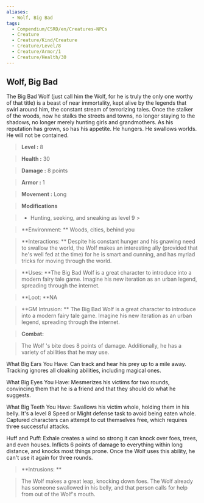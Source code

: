 ```yaml
---
aliases:
  - Wolf, Big Bad
tags:
  - Compendium/CSRD/en/Creatures-NPCs
  - Creature
  - Creature/Kind/Creature
  - Creature/Level/8
  - Creature/Armor/1
  - Creature/Health/30
---
```

  
    
## Wolf, Big Bad    
The Big Bad Wolf (just call him the Wolf, for he is truly the only one worthy of that title) is a beast of near immortality, kept alive by the legends that swirl around him, the constant stream of terrorizing tales. Once the stalker of the woods, now he stalks the streets and towns, no longer staying to the shadows, no longer merely hunting girls and grandmothers. As his reputation has grown, so has his appetite. He hungers. He swallows worlds. He will not be contained.    
  
    
> **Level :** 8    
> **Health :** 30    
> **Damage :** 8 points    
> **Armor :** 1    
> **Movement :** Long    
> **Modifications**    
>- Hunting, seeking, and sneaking as level 9 >  
>    
> **Environment: ** Woods, cities, behind you    
> **Interactions: ** Despite his constant hunger and his gnawing need to swallow the world, the Wolf makes an interesting ally (provided that he's well fed at the time) for he is smart and cunning, and has myriad tricks for moving through the world.    
> **Uses: **The Big Bad Wolf is a great character to introduce into a modern fairy tale game. Imagine his new iteration as an urban legend, spreading through the internet.    
> **Loot: **NA    
> **GM Intrusion: ** The Big Bad Wolf is a great character to introduce into a modern fairy tale game. Imagine his new iteration as an urban legend, spreading through the internet.    
  
> **Combat:**   
> The Wolf 's bite does 8 points of damage. Additionally, he has a variety of abilities that he may use.  
What Big Ears You Have: Can track and hear his prey up to a mile away. Tracking ignores all cloaking abilities, including magical ones.  
What Big Eyes You Have: Mesmerizes his victims for two rounds, convincing them that he is a friend and that they should do what he suggests.  
What Big Teeth You Have: Swallows his victim whole, holding them in his belly. It's a level 8 Speed or Might defense task to avoid being eaten whole. Captured characters can attempt to cut themselves free, which requires three successful attacks.  
Huff and Puff: Exhale creates a wind so strong it can knock over foes, trees, and even houses. Inflicts 6 points of damage to everything within long distance, and knocks most things prone. Once the Wolf uses this ability, he can't use it again for three rounds.    
    
  
> **Intrusions: **   
> The Wolf makes a great leap, knocking down foes. The Wolf already has someone swallowed in his belly, and that person calls for help from out of the Wolf's mouth.    
